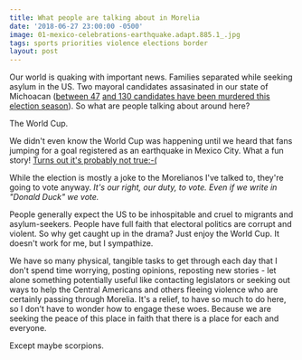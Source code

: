 ```yaml
---
title: What people are talking about in Morelia
date: '2018-06-27 23:00:00 -0500'
image: 01-mexico-celebrations-earthquake.adapt.885.1_.jpg
tags: sports priorities violence elections border
layout: post
---
```


Our world is quaking with important news. Families separated while seeking asylum in the US. Two mayoral candidates assasinated in our state of Michoacan ([between 47](https://mexiconewsdaily.com/news/two-more-candidates-for-mayor-assassinated/) [ and 130  candidates have been murdered this election season](https://www.telesurtv.net/english/news/Mexico-Morenas-Emigdio-Lopez-Avendano-Becomes-130th-Electoral-Candidate-Murdered-During-Campaign-20180625-0023.html)). So what are people talking about around here?

The World Cup.

We didn't even know the World Cup was happening until we heard that fans jumping for a goal registered as an earthquake in Mexico City. What a fun story! [Turns out it's probably not true:-(](https://news.nationalgeographic.com/2018/06/world-cup-mexico-city-earthquake-explained-science/)

While the election is mostly a joke to the Morelianos I've talked to, they're going to vote anyway. *It's our right, our duty, to vote. Even if we write in "Donald Duck" we vote.*

People generally expect the US to be inhospitable and cruel to migrants and asylum-seekers. People have full faith that electoral politics are corrupt and violent. So why get caught up in the drama? Just enjoy the World Cup. It doesn't work for me, but I sympathize.

We have so many physical, tangible tasks to get through each day that I don't spend time worrying, posting opinions, reposting new stories - let alone something potentially useful like contacting legislators or seeking out ways to help the Central Americans and others fleeing violence who are certainly passing through Morelia. It's a relief, to have so much to do here, so I don't have to wonder how to engage these woes. Because we are seeking the peace of this place in faith that there is a place for each and everyone.

Except maybe scorpions.
